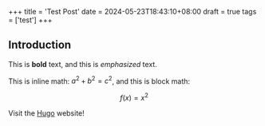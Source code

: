 +++
title = 'Test Post'
date = 2024-05-23T18:43:10+08:00
draft = true
tags = ['test']
+++

## Introduction

This is **bold** text, and this is *emphasized* text.

This is inline math: $a^2 + b^2 = c^2$, and this is block math:

$$f(x)=x^2$$


Visit the [Hugo](https://gohugo.io) website!
